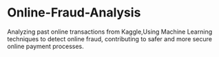 # Online-Fraud-Analysis
Analyzing past online transactions from Kaggle,Using Machine Learning techniques to detect online fraud, contributing to safer and more secure online payment processes.
